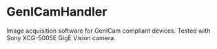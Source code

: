 # GenICamHandler
Image acquisition software for GenICam compliant devices.
Tested with Sony XCG-5005E GigE Vision camera.
